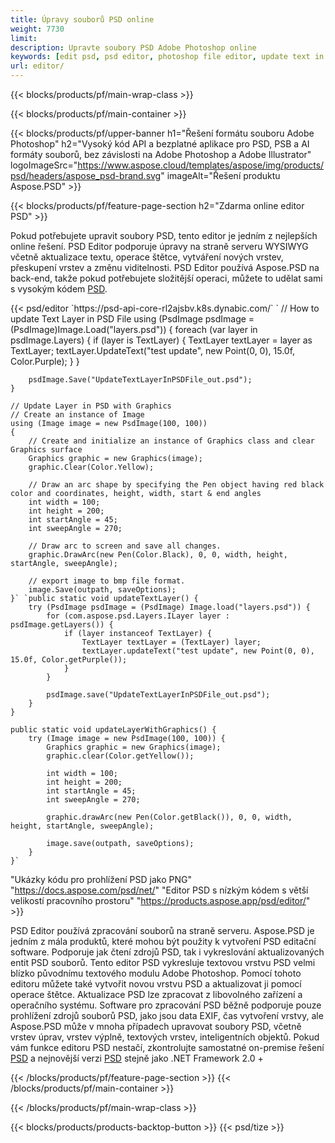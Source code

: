 ```yaml
---
title: Úpravy souborů PSD online
weight: 7730
limit: 
description: Upravte soubory PSD Adobe Photoshop online
keywords: [edit psd, psd editor, photoshop file editor, update text in psd, update psd]
url: editor/
---
```


{{< blocks/products/pf/main-wrap-class >}}


{{< blocks/products/pf/main-container >}}

{{< blocks/products/pf/upper-banner h1="Řešení formátu souboru Adobe Photoshop" h2="Vysoký kód API a bezplatné aplikace pro PSD, PSB a AI formáty souborů, bez závislosti na Adobe Photoshop a Adobe Illustrator" logoImageSrc="https://www.aspose.cloud/templates/aspose/img/products/psd/headers/aspose_psd-brand.svg" imageAlt="Řešení produktu Aspose.PSD" >}}

{{< blocks/products/pf/feature-page-section h2="Zdarma online editor PSD" >}}
<p>Pokud potřebujete upravit soubory PSD, tento editor je jedním z nejlepších online řešení. PSD Editor podporuje úpravy na straně serveru WYSIWYG včetně aktualizace textu, operace štětce, vytváření nových vrstev, přeskupení vrstev a změnu viditelnosti. PSD Editor používá Aspose.PSD na back-end, takže pokud potřebujete složitější operaci, můžete to udělat sami s vysokým kódem <a href="/psd/{{< lang-code >}}">PSD</a>.</p>
{{< psd/editor `https://psd-api-core-rl2ajsbv.k8s.dynabic.com/` 
`	// How to update Text Layer in PSD File
	using (PsdImage psdImage = (PsdImage)Image.Load("layers.psd"))
  	{
		foreach (var layer in psdImage.Layers)
		{
			if (layer is TextLayer)
			{
				TextLayer textLayer = layer as TextLayer;
				textLayer.UpdateText("test update", new Point(0, 0), 15.0f, Color.Purple);
			}
		}

		psdImage.Save("UpdateTextLayerInPSDFile_out.psd");
	}
	
	// Update Layer in PSD with Graphics
	// Create an instance of Image
	using (Image image = new PsdImage(100, 100))
	{
		// Create and initialize an instance of Graphics class and clear Graphics surface
		Graphics graphic = new Graphics(image);
		graphic.Clear(Color.Yellow);

		// Draw an arc shape by specifying the Pen object having red black color and coordinates, height, width, start & end angles                 
		int width = 100;
		int height = 200;
		int startAngle = 45;
		int sweepAngle = 270;

		// Draw arc to screen and save all changes.
		graphic.DrawArc(new Pen(Color.Black), 0, 0, width, height, startAngle, sweepAngle);

		// export image to bmp file format.
		image.Save(outpath, saveOptions);
	}` `public static void updateTextLayer() {
        try (PsdImage psdImage = (PsdImage) Image.load("layers.psd")) {
            for (com.aspose.psd.Layers.ILayer layer : psdImage.getLayers()) {
                if (layer instanceof TextLayer) {
                    TextLayer textLayer = (TextLayer) layer;
                    textLayer.updateText("test update", new Point(0, 0), 15.0f, Color.getPurple());
                }
            }

            psdImage.save("UpdateTextLayerInPSDFile_out.psd");
        }
    }

    public static void updateLayerWithGraphics() {
        try (Image image = new PsdImage(100, 100)) {
            Graphics graphic = new Graphics(image);
            graphic.clear(Color.getYellow());

            int width = 100;
            int height = 200;
            int startAngle = 45;
            int sweepAngle = 270;

            graphic.drawArc(new Pen(Color.getBlack()), 0, 0, width, height, startAngle, sweepAngle);

            image.save(outpath, saveOptions);
        }
    }` 
"Ukázky kódu pro prohlížení PSD jako PNG"  "https://docs.aspose.com/psd/net/" 
"Editor PSD s nízkým kódem s větší velikostí pracovního prostoru" "https://products.aspose.app/psd/editor/" >}}
<p>PSD Editor používá zpracování souborů na straně serveru. Aspose.PSD je jedním z mála produktů, které mohou být použity k vytvoření PSD editační software. Podporuje jak čtení zdrojů PSD, tak i vykreslování aktualizovaných entit PSD souborů. Tento editor PSD vykresluje textovou vrstvu PSD velmi blízko původnímu textového modulu Adobe Photoshop. Pomocí tohoto editoru můžete také vytvořit novou vrstvu PSD a aktualizovat ji pomocí operace štětce. Aktualizace PSD lze zpracovat z libovolného zařízení a operačního systému. Software pro zpracování PSD běžně podporuje pouze prohlížení zdrojů souborů PSD, jako jsou data EXIF, čas vytvoření vrstvy, ale Aspose.PSD může v mnoha případech upravovat soubory PSD, včetně vrstev úprav, vrstev výplně, textových vrstev, inteligentních objektů. Pokud vám funkce editoru PSD nestačí, zkontrolujte samostatné on-premise řešení <a href="/psd/{{< lang-code >}}java">PSD</a> a nejnovější verzi <a href="/psd/{{< lang-code >}}net">PSD</a> stejně jako .NET Framework 2.0 +</p>

{{< /blocks/products/pf/feature-page-section >}}
{{< /blocks/products/pf/main-container >}}


{{< /blocks/products/pf/main-wrap-class >}}

{{< blocks/products/products-backtop-button >}}
{{< psd/tize >}}

